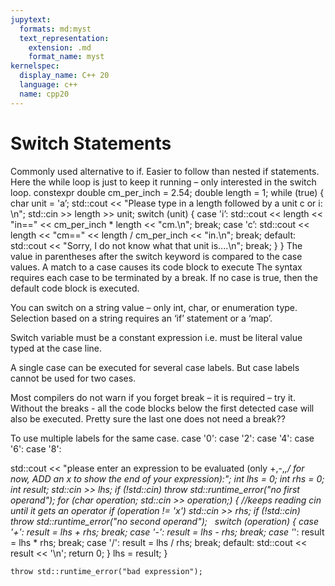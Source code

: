 ```yaml
---
jupytext:
  formats: md:myst
  text_representation:
    extension: .md
    format_name: myst
kernelspec:
  display_name: C++ 20
  language: c++
  name: cpp20
---
```


# Switch Statements

Commonly used alternative to if. Easier to follow than nested if statements.
Here the while loop is just to keep it running – only interested in the switch loop.
constexpr double cm_per_inch = 2.54;
double length = 1;
while (true) {
	char unit = 'a’;
	std::cout << "Please type in a length followed by a unit c or i: \n";
	std::cin >> length >> unit;
	switch (unit) {
		case 'i’:
		std::cout << length << "in==" << cm_per_inch * length << "cm.\n";
		break;
		case 'c’:
		std::cout << length << "cm==" << length / cm_per_inch << "in.\n";
		break;
		default:
		std::cout << "Sorry, I do not know what that unit is....\n";
		break;
		}
}
The value in parentheses after the switch keyword is compared to the case values. A match to a case causes its code block to execute The syntax requires each case to be terminated by a break. If no case is true, then the default code block is executed. 


You can switch on a string value – only int,  char, or enumeration type. 
Selection based on a string requires an ‘if’ statement or a ‘map’.

Switch variable must be a constant expression i.e. must be literal value typed at the case line.

A single case can be executed for several case labels. But case labels cannot be used for two cases.

Most compilers do not warn if you forget break – it is required – try it.
Without the breaks -  all the code blocks below the first detected case will also be executed.
Pretty sure the last one does not need a break??

To use multiple labels for the same case.
case '0': case '2': case '4': case '6': case '8':


std::cout << "please enter an expression to be evaluated (only +,-,*,/ for now, ADD an x to show the end of your expression):";
int lhs = 0;
int rhs = 0;
int result;
std::cin >> lhs;
if (!std::cin) throw std::runtime_error("no first operand");
	for (char operation; std::cin >> operation;) { //keeps reading cin until it gets an operator
		if (operation != 'x') std::cin >> rhs;
		if (!std::cin) throw std::runtime_error("no second operand");
 
		switch (operation) {
		case '+':
			result = lhs + rhs;
			break;
		case '-':
			result = lhs - rhs;
			break;
		case '*':
			result = lhs * rhs;
			break;
		case '/':
			result = lhs / rhs;
			break;
		default:
			std::cout << result << '\n';
			return 0;
		}
		lhs = result;
	}
		
	throw std::runtime_error("bad expression");



